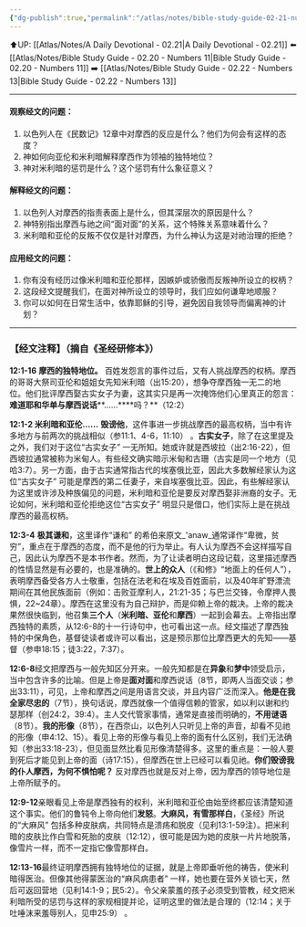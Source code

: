 ```yaml
---
{"dg-publish":true,"permalink":"/atlas/notes/bible-study-guide-02-21-numbers-12/","noteIcon":""}
---
```


⬆️UP: [[Atlas/Notes/A Daily Devotional - 02.21\|A Daily Devotional - 02.21]]
⬅️ [[Atlas/Notes/Bible Study Guide - 02.20 - Numbers 11\|Bible Study Guide - 02.20 - Numbers 11]]
➡️ [[Atlas/Notes/Bible Study Guide - 02.22 - Numbers 13\|Bible Study Guide - 02.22 - Numbers 13]] 

---
#### 观察经文的问题：

1. 以色列人在《民数记》12章中对摩西的反应是什么？他们为何会有这样的态度？  
2. 神如何向亚伦和米利暗解释摩西作为领袖的独特地位？  
3. 神对米利暗的惩罚是什么？这个惩罚有什么象征意义？

#### 解释经文的问题：

1. 以色列人对摩西的指责表面上是什么，但其深层次的原因是什么？  
2. 神特别指出摩西与祂之间“面对面”的关系，这个特殊关系意味着什么？  
3. 米利暗和亚伦的反叛不仅仅是针对摩西，为什么神认为这是对祂治理的拒绝？

#### 应用经文的问题：

1. 你有没有经历过像米利暗和亚伦那样，因嫉妒或骄傲而反叛神所设立的权柄？  
2. 这段经文提醒我们，在面对神所设立的领导时，我们应如何谦卑地顺服？  
3. 你可以如何在日常生活中，依靠耶稣的引导，避免因自我领导而偏离神的计划？

---
### 【经文注释】（摘自《圣经研修本》）

**12:1-16** **摩西的独特地位。** 百姓发怨言的事件过后，又有人挑战摩西的权柄。摩西的哥哥大祭司亚伦和姐姐女先知米利暗（出15:20），想争夺摩西独一无二的地位。他们批评摩西娶古实女子为妻，这其实只是再一次掩饰他们心里真正的怨言：**难道耶和华单与摩西说话****……****吗？**（12:2）

**12:1-2 米利暗和亚伦……** **毁谤他**，这件事进一步挑战摩西的最高权柄，当中有许多地方与前两次的挑战相似（参11:1、4-6，11:10） 。**古实女子**，除了在这里提及之外，我们对于这位“古实女子” 一无所知。她或许就是西坡拉（出2:16-22），但西坡拉通常被称为米甸人。有些经文确实暗示米甸和古珊（古实是同一个地方（见哈3:7）。另一方面，由于古实通常指古代的埃塞俄比亚，因此大多数解经家认为这位“古实女子” 可能是摩西的第二任妻子，来自埃塞俄比亚。因此，有些解经家认为这里或许涉及种族偏见的问题，米利暗和亚伦是要反对摩西娶非洲裔的女子。无论如何，米利暗和亚伦拒绝这位“古实女子” 明显只是借口，他们实际上是在挑战摩西的最高权柄。

**12:3-4** **极其谦和**，这里译作“谦和” 的希伯来原文_'anaw_通常译作“卑微，贫穷”，重点在于摩西的态度，而不是他的行为举止。有人认为摩西不会这样描写自己，因此认为摩西不是本书作者。然而，为了让读者明白这段记载，这里描述摩西的性情显然是有必要的，也是准确的。**世上的众人**（《和修》“地面上的任何人”），表明摩西备受各方人士敬重，包括在法老和在埃及百姓面前，以及40年旷野漂流期间在其他民族面前（例如：击败亚摩利人，21:21-35；与巴兰交锋，令摩押人畏惧，22~24章）。摩西在这里没有为自己辩护，而是仰赖上帝的裁决。上帝的裁决果然很快临到，他召集**三个人**（**米利暗、亚伦**和**摩西**）一起到会幕去。上帝指出摩西独特的素质，从12:6-8的十一行诗句中，也可看出这一点。经文描述了摩西独特的中保角色，基督徒读者或许可以看出，这是预示那位比摩西更大的先知——基督（参申18:15；徒3:22，7:37）。

**12:6-8**经文把摩西与一般先知区分开来。一般先知都是在**异象**和**梦中**领受启示，当中包含许多的比喻。但是上帝是**面对面**和摩西说话（8节，即两人当面交谈；参出33:11），可见，上帝和摩西之间是用语言交谈，并且内容广泛而深入。**他是在我全家尽忠的**（7节），换句话说，摩西就像一个值得信赖的管家，如以利以谢和约瑟那样（创24:2，39:4）。主人交代管家事情，通常是直接而明确的，**不用谜语**（8节）。**我的形像**（8节），在西奈山，以色列人只听见上帝的声音，却看不见祂的形像（申4:12、15）。看见上帝的形像与看见上帝的面有什么区别，我们无法确知（参出33:18-23），但见面显然比看见形像清楚得多。这里的重点是：一般人要到死后才能见到上帝的面（诗17:15），但摩西在世上已经可以看见祂。**你们毁谤我的仆人摩西，为何不惧怕呢？** 反对摩西也就是反对上帝，因为摩西的领导地位是上帝所赋予的。

**12:9-12**亲眼看见上帝是摩西独有的权利，米利暗和亚伦由始至终都应该清楚知道这个事实。他们的鲁钝令上帝向他们**发怒**。**大麻风，有雪那样白**，《圣经》所说的“大麻风” 包括多种皮肤病，共同特点是溃疡和脱皮（见利13:1-59注）。把米利暗的皮肤比作白雪和死胎的皮肤（12:12），很可能是因为她的皮肤一片片地脱落，像雪片一样，而不一定指它像雪那样白。

**12:13-16**最终证明摩西拥有独特地位的证据，就是上帝即垂听他的祷告，使米利暗得医治。但像其他得蒙医治的“麻风病患者” 一样，她也要在营外关锁七天，然后可返回营地（见利14:1-9；民5:2）。令父亲蒙羞的孩子必须受到管教，经文把米利暗所受的惩罚与这样的家规相提并论，证明这里的做法是合理的（12:14；关于吐唾沫来羞辱别人，见申25:9） 。